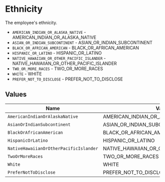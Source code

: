 # Ethnicity

The employee's ethnicity.

* `AMERICAN_INDIAN_OR_ALASKA_NATIVE` - AMERICAN_INDIAN_OR_ALASKA_NATIVE
* `ASIAN_OR_INDIAN_SUBCONTINENT` - ASIAN_OR_INDIAN_SUBCONTINENT
* `BLACK_OR_AFRICAN_AMERICAN` - BLACK_OR_AFRICAN_AMERICAN
* `HISPANIC_OR_LATINO` - HISPANIC_OR_LATINO
* `NATIVE_HAWAIIAN_OR_OTHER_PACIFIC_ISLANDER` - NATIVE_HAWAIIAN_OR_OTHER_PACIFIC_ISLANDER
* `TWO_OR_MORE_RACES` - TWO_OR_MORE_RACES
* `WHITE` - WHITE
* `PREFER_NOT_TO_DISCLOSE` - PREFER_NOT_TO_DISCLOSE


## Values

| Name                                      | Value                                     |
| ----------------------------------------- | ----------------------------------------- |
| `AmericanIndianOrAlaskaNative`            | AMERICAN_INDIAN_OR_ALASKA_NATIVE          |
| `AsianOrIndianSubcontinent`               | ASIAN_OR_INDIAN_SUBCONTINENT              |
| `BlackOrAfricanAmerican`                  | BLACK_OR_AFRICAN_AMERICAN                 |
| `HispanicOrLatino`                        | HISPANIC_OR_LATINO                        |
| `NativeHawaiianOrOtherPacificIslander`    | NATIVE_HAWAIIAN_OR_OTHER_PACIFIC_ISLANDER |
| `TwoOrMoreRaces`                          | TWO_OR_MORE_RACES                         |
| `White`                                   | WHITE                                     |
| `PreferNotToDisclose`                     | PREFER_NOT_TO_DISCLOSE                    |